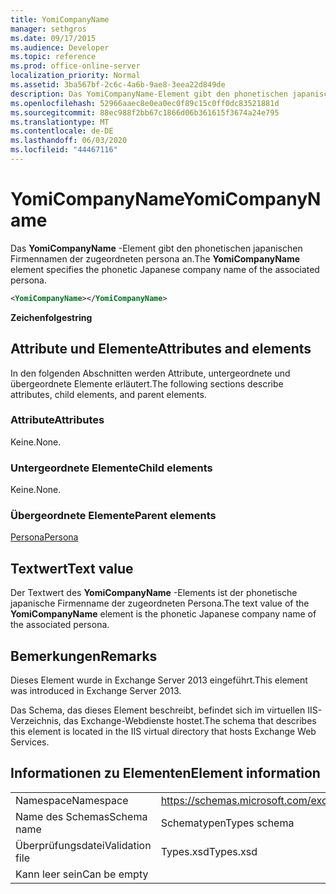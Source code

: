 ```yaml
---
title: YomiCompanyName
manager: sethgros
ms.date: 09/17/2015
ms.audience: Developer
ms.topic: reference
ms.prod: office-online-server
localization_priority: Normal
ms.assetid: 3ba567bf-2c6c-4a6b-9ae8-3eea22d849de
description: Das YomiCompanyName-Element gibt den phonetischen japanischen Firmennamen der zugeordneten persona an.
ms.openlocfilehash: 52966aaec8e0ea0ec0f89c15c0ff0dc83521881d
ms.sourcegitcommit: 88ec988f2bb67c1866d06b361615f3674a24e795
ms.translationtype: MT
ms.contentlocale: de-DE
ms.lasthandoff: 06/03/2020
ms.locfileid: "44467116"
---
```

# <a name="yomicompanyname"></a><span data-ttu-id="850b5-103">YomiCompanyName</span><span class="sxs-lookup"><span data-stu-id="850b5-103">YomiCompanyName</span></span>

<span data-ttu-id="850b5-104">Das **YomiCompanyName** -Element gibt den phonetischen japanischen Firmennamen der zugeordneten persona an.</span><span class="sxs-lookup"><span data-stu-id="850b5-104">The **YomiCompanyName** element specifies the phonetic Japanese company name of the associated persona.</span></span> 
  
```XML
<YomiCompanyName></YomiCompanyName>
```

 <span data-ttu-id="850b5-105">**Zeichenfolge**</span><span class="sxs-lookup"><span data-stu-id="850b5-105">**string**</span></span>
## <a name="attributes-and-elements"></a><span data-ttu-id="850b5-106">Attribute und Elemente</span><span class="sxs-lookup"><span data-stu-id="850b5-106">Attributes and elements</span></span>

<span data-ttu-id="850b5-107">In den folgenden Abschnitten werden Attribute, untergeordnete und übergeordnete Elemente erläutert.</span><span class="sxs-lookup"><span data-stu-id="850b5-107">The following sections describe attributes, child elements, and parent elements.</span></span>
  
### <a name="attributes"></a><span data-ttu-id="850b5-108">Attribute</span><span class="sxs-lookup"><span data-stu-id="850b5-108">Attributes</span></span>

<span data-ttu-id="850b5-109">Keine.</span><span class="sxs-lookup"><span data-stu-id="850b5-109">None.</span></span>
  
### <a name="child-elements"></a><span data-ttu-id="850b5-110">Untergeordnete Elemente</span><span class="sxs-lookup"><span data-stu-id="850b5-110">Child elements</span></span>

<span data-ttu-id="850b5-111">Keine.</span><span class="sxs-lookup"><span data-stu-id="850b5-111">None.</span></span>
  
### <a name="parent-elements"></a><span data-ttu-id="850b5-112">Übergeordnete Elemente</span><span class="sxs-lookup"><span data-stu-id="850b5-112">Parent elements</span></span>

[<span data-ttu-id="850b5-113">Persona</span><span class="sxs-lookup"><span data-stu-id="850b5-113">Persona</span></span>](persona.md)
  
## <a name="text-value"></a><span data-ttu-id="850b5-114">Textwert</span><span class="sxs-lookup"><span data-stu-id="850b5-114">Text value</span></span>

<span data-ttu-id="850b5-115">Der Textwert des **YomiCompanyName** -Elements ist der phonetische japanische Firmenname der zugeordneten Persona.</span><span class="sxs-lookup"><span data-stu-id="850b5-115">The text value of the **YomiCompanyName** element is the phonetic Japanese company name of the associated persona.</span></span> 
  
## <a name="remarks"></a><span data-ttu-id="850b5-116">Bemerkungen</span><span class="sxs-lookup"><span data-stu-id="850b5-116">Remarks</span></span>

<span data-ttu-id="850b5-117">Dieses Element wurde in Exchange Server 2013 eingeführt.</span><span class="sxs-lookup"><span data-stu-id="850b5-117">This element was introduced in Exchange Server 2013.</span></span>
  
<span data-ttu-id="850b5-118">Das Schema, das dieses Element beschreibt, befindet sich im virtuellen IIS-Verzeichnis, das Exchange-Webdienste hostet.</span><span class="sxs-lookup"><span data-stu-id="850b5-118">The schema that describes this element is located in the IIS virtual directory that hosts Exchange Web Services.</span></span>
  
## <a name="element-information"></a><span data-ttu-id="850b5-119">Informationen zu Elementen</span><span class="sxs-lookup"><span data-stu-id="850b5-119">Element information</span></span>

|||
|:-----|:-----|
|<span data-ttu-id="850b5-120">Namespace</span><span class="sxs-lookup"><span data-stu-id="850b5-120">Namespace</span></span>  <br/> |https://schemas.microsoft.com/exchange/services/2006/types  <br/> |
|<span data-ttu-id="850b5-121">Name des Schemas</span><span class="sxs-lookup"><span data-stu-id="850b5-121">Schema name</span></span>  <br/> |<span data-ttu-id="850b5-122">Schematypen</span><span class="sxs-lookup"><span data-stu-id="850b5-122">Types schema</span></span>  <br/> |
|<span data-ttu-id="850b5-123">Überprüfungsdatei</span><span class="sxs-lookup"><span data-stu-id="850b5-123">Validation file</span></span>  <br/> |<span data-ttu-id="850b5-124">Types.xsd</span><span class="sxs-lookup"><span data-stu-id="850b5-124">Types.xsd</span></span>  <br/> |
|<span data-ttu-id="850b5-125">Kann leer sein</span><span class="sxs-lookup"><span data-stu-id="850b5-125">Can be empty</span></span>  <br/> ||
   

